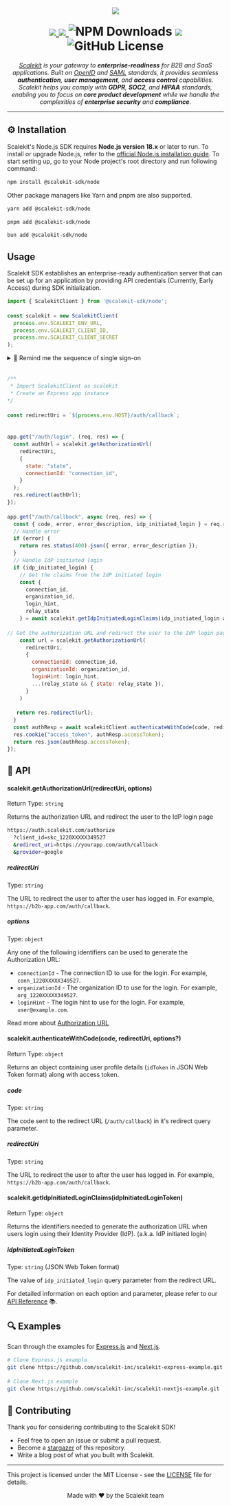 <h1 align="center">
  <a href="https://scalekit.com" target="_blank" rel="noopener noreferrer">
    <picture >
      <img src="https://cdn.scalekit.cloud/v1/scalekit-logo-dark.svg" height="50" style="padding: 1rem;">
    </picture>
  </a>
  <br/>
    <a href="https://www.npmjs.com/package/@scalekit-sdk/node">
    <img src="https://img.shields.io/npm/v/@scalekit-sdk/node.svg?color=a173ff&style=for-the-badge">
  </a>
  <a href="https://www.scalekit.com/?intent=earlyaccess&utm_source=docs">
  <img src="https://img.shields.io/badge/Get_Early_Access-4f5eff?style=for-the-badge&labelColor=a173ff&color=a173ff">
  </a>
  <a>
    <img alt="NPM Downloads" src="https://img.shields.io/npm/d18m/%40scalekit-sdk%2Fnode?style=for-the-badge&color=a173ff">
  </a>
    <a href="https://docs.scalekit.com">
    <img src="https://img.shields.io/badge/%F0%9F%92%A1%20-docs-a173ff.svg?style=for-the-badge">
  </a>
  <a>
  <img alt="GitHub License" src="https://img.shields.io/github/license/scalekit-inc/scalekit-sdk-node?style=for-the-badge&color=a173ff">
  </a>

</h1>

<p align="center">
  <em><a href="https://scalekit.com">Scalekit</a> is your gateway to <b>enterprise-readiness</b> for B2B and SaaS applications. Built on <a href="https://openid.net/">OpenID</a> and <a href="https://en.wikipedia.org/wiki/SAML_2.0">SAML</a> standards, it provides seamless <b>authentication</b>, <b>user management</b>, and <b>access control</b> capabilities. Scalekit helps you comply with <b>GDPR</b>, <b>SOC2</b>, and <b>HIPAA</b> standards, enabling you to focus on <b>core product development</b> while we handle the complexities of <b>enterprise security</b> and <b>compliance</b>.</em>
</p>

---

## ⚙️ Installation

Scalekit's Node.js SDK requires **Node.js version 18.x** or later to run. To install or upgrade Node.js, refer to the [official Node.js installation guide](https://nodejs.org/en/download). To start setting up, go to your Node project's root directory and run following command:

```sh
npm install @scalekit-sdk/node
```

Other package managers like Yarn and pnpm are also supported.

```sh
yarn add @scalekit-sdk/node
```

```sh
pnpm add @scalekit-sdk/node
```

```sh
bun add @scalekit-sdk/node
```

## Usage

Scalekit SDK establishes an enterprise-ready authentication server that can be set up for an application by providing API credentials (Currently, Early Access) during SDK initialization.

```js
import { ScalekitClient } from '@scalekit-sdk/node';

const scalekit = new ScalekitClient(
  process.env.SCALEKIT_ENV_URL,
  process.env.SCALEKIT_CLIENT_ID,
  process.env.SCALEKIT_CLIENT_SECRET
);
```

<details>
  <summary> 💭 Remind me the sequence of single sign-on</summary>
 <figure>
  <img src="./images/1.png" style="text-align: center;">
  <figcaption>Sequence where Scalekit fits in your application</figcaption>
</figure>
</details>
<br/>

```javascript
/**
 * Import ScalekitClient as scalekit
 * Create an Express app instance
*/

const redirectUri = `${process.env.HOST}/auth/callback`;


app.get("/auth/login", (req, res) => {
  const authUrl = scalekit.getAuthorizationUrl(
    redirectUri,
    {
      state: "state",
      connectionId: "connection_id",
    }
  );
  res.redirect(authUrl);
});

app.get("/auth/callback", async (req, res) => {
  const { code, error, error_description, idp_initiated_login } = req.query;
  // Handle error
  if (error) {
    return res.status(400).json({ error, error_description });
  }
  // Handle IdP initiated login
  if (idp_initiated_login) {
    // Get the claims from the IdP initiated login
    const {
      connection_id,
      organization_id,
      login_hint,
      relay_state
    } = await scalekit.getIdpInitiatedLoginClaims(idp_initiated_login as string);

// Get the authorization URL and redirect the user to the IdP login page
    const url = scalekit.getAuthorizationUrl(
      redirectUri,
      {
        connectionId: connection_id,
        organizationId: organization_id,
        loginHint: login_hint,
        ...(relay_state && { state: relay_state }),
      }
    )

   return res.redirect(url);
  }
  const authResp = await scalekitClient.authenticateWithCode(code, redirectUri);
  res.cookie("access_token", authResp.accessToken);
  return res.json(authResp.accessToken);
});

```

## 🧩 API

#### scalekit.getAuthorizationUrl(redirectUri, options)

Return Type: `string`

Returns the authorization URL and redirect the user to the IdP login page

```sh
https://auth.scalekit.com/authorize
  ?client_id=skc_1220XXXXX349527
  &redirect_uri=https://yourapp.com/auth/callback
  &provider=google
```

##### redirectUri

Type: `string`

The URL to redirect the user to after the user has logged in. For example, `https://b2b-app.com/auth/callback`.

##### options

Type: `object`

Any one of the following identifiers can be used to generate the Authorization URL:

- `connectionId` - The connection ID to use for the login. For example, `conn_1220XXXXX349527`.
- `organizationId` - The organization ID to use for the login. For example, `org_1220XXXXX349527`.
- `loginHint` - The login hint to use for the login. For example, `user@example.com`.

Read more about [Authorization URL](https://docs.scalekit.com/sso/guides/key-concepts/authorization-url)

#### scalekit.authenticateWithCode(code, redirectUri, options?)

Return Type: `object`

Returns an object containing user profile details (`idToken` in JSON Web Token format) along with access token.

##### code

Type: `string`

The code sent to the redirect URL (`/auth/callback`) in it's redirect query parameter.

##### redirectUri

Type: `string`

The URL to redirect the user to after the user has logged in. For example, `https://b2b-app.com/auth/callback`.

#### scalekit.getIdpInitiatedLoginClaims(idpInitiatedLoginToken)

Return Type: `object`

Returns the identifiers needed to generate the authorization URL when users login using their Identity Provider (IdP). (a.k.a. IdP initiated login)

##### idpInitiatedLoginToken

Type: `string` (JSON Web Token format)

The value of `idp_initiated_login` query parameter from the redirect URL.

For detailed information on each option and parameter, please refer to our [API Reference](https://docs.scalekit.com/apis) 📚.

## 🔍 Examples

Scan through the examples for [Express.js](https://github.dev/scalekit-inc/scalekit-express-example) and [Next.js](https://github.dev/scalekit-inc/scalekit-nextjs-example).

```sh
# Clone Express.js example
git clone https://github.com/scalekit-inc/scalekit-express-example.git

# Clone Next.js example
git clone https://github.com/scalekit-inc/scalekit-nextjs-example.git
```

## 🤝 Contributing

Thank you for considering contributing to the Scalekit SDK!

- Feel free to open an issue or submit a pull request.
- Become a [stargazer](https://github.com/scalekit-inc/scalekit-sdk-node/stargazers) of this repository.
- Write a blog post of what you built with Scalekit.

---

This project is licensed under the MIT License - see the [LICENSE](LICENSE) file for details.

<p align="center">
  Made with ❤️ by the Scalekit team
</p>
